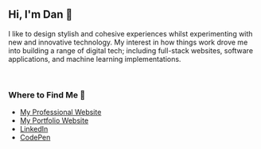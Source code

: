 <h2><b>Hi, I'm Dan 👋</b></h2>
<p>I like to design stylish and cohesive experiences whilst experimenting with new and innovative technology. My interest in how things work drove me into building a range of digital tech; including full-stack websites, software applications, and machine learning implementations.</p>

<br>

<h3><b>Where to Find Me 💬</b></h3>
<ul>
    <li><a href="https://dansmith.tech/">My Professional Website</a></li>
    <li><a href="https://squaresheepstudios.com/">My Portfolio Website</a></li>
    <li><a href="https://linkedin.com/in/dan-smith-tech/">LinkedIn</a></li>
    <li><a href="https://codepen.io/dan-smith-tech/">CodePen</a></li>
</ul>